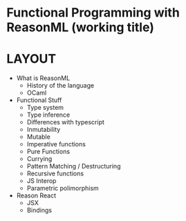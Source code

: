 # Functional Programming with ReasonML (working title)

# LAYOUT

* What is ReasonML
    * History of the language
    * OCaml
* Functional Stuff
    * Type system
    * Type inference
    * Differences with typescript
    * Inmutability
    * Mutable
    * Imperative functions
    * Pure Functions
    * Currying
    * Pattern Matching / Destructuring
    * Recursive functions
    * JS Interop
    * Parametric polimorphism
* Reason React
    * JSX
    * Bindings
